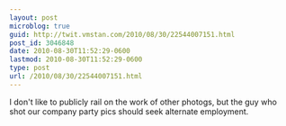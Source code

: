```yaml
---
layout: post
microblog: true
guid: http://twit.vmstan.com/2010/08/30/22544007151.html
post_id: 3046848
date: 2010-08-30T11:52:29-0600
lastmod: 2010-08-30T11:52:29-0600
type: post
url: /2010/08/30/22544007151.html
---
```

I don't like to publicly rail on the work of other photogs, but the guy who shot our company party pics should seek alternate employment.
